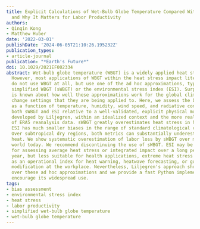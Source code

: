 ```yaml
---
title: Explicit Calculations of Wet-Bulb Globe Temperature Compared With Approximations
  and Why It Matters for Labor Productivity
authors:
- Qinqin Kong
- Matthew Huber
date: '2022-03-01'
publishDate: '2024-06-05T21:10:26.195232Z'
publication_types:
- article-journal
publication: "*Earth's Future*"
doi: 10.1029/2021EF002334
abstract: Wet-bulb globe temperature (WBGT) is a widely applied heat stress index.
  However, most applications of WBGT within the heat stress impact literature that
  do not use WBGT at all, but use one of the ad hoc approximations, typically the
  simplified WBGT (sWBGT) or the environmental stress index (ESI). Surprisingly, little
  is known about how well these approximations work for the global climate and climate
  change settings that they are being applied to. Here, we assess the bias distribution
  as a function of temperature, humidity, wind speed, and radiative conditions of
  both sWBGT and ESI relative to a well-validated, explicit physical model for WBGT
  developed by Liljegren, within an idealized context and the more realistic setting
  of ERA5 reanalysis data. sWBGT greatly overestimates heat stress in hot-humid areas.
  ESI has much smaller biases in the range of standard climatological conditions.
  Over subtropical dry regions, both metrics can substantially underestimate extreme
  heat. We show systematic overestimation of labor loss by sWBGT over much of the
  world today. We recommend discontinuing the use of sWBGT. ESI may be acceptable
  for assessing average heat stress or integrated impact over a long period like a
  year, but less suitable for health applications, extreme heat stress analysis, or
  as an operational index for heat warning, heatwave forecasting, or guiding activity
  modification at the workplace. Nevertheless, Liljegren's approach should be preferred
  over these ad hoc approximations and we provide a fast Python implementation to
  encourage its widespread use.
tags:
- bias assessment
- environmental stress index
- heat stress
- labor productivity
- simplified wet-bulb globe temperature
- wet-bulb globe temperature
---
```

